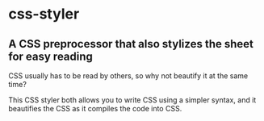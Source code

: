 # css-styler

## A CSS preprocessor that also stylizes the sheet for easy reading

CSS usually has to be read by others, so why not beautify it at the same time?

This CSS styler both allows you to write CSS using a simpler syntax, and it beautifies the CSS as it compiles the code into CSS.


